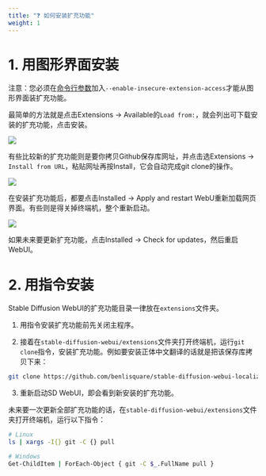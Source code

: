 ```yaml
---
title: "❓ 如何安装扩充功能"
weight: 1
---
```



# 1. 用图形界面安装

注意：您必须在[命令行参数](../installation/command-line-arguments-and-settings/)加入`--enable-insecure-extension-access`才能从图形界面装扩充功能。

最简单的方法就是点击Extensions → Available的`Load from:`，就会列出可下载安装的扩充功能，点击安装。

![](../../../images/how-to-install-extensions-1.webp)

有些比较新的扩充功能则是要你拷贝Github保存库网址，并点击选Extensions → `Install from URL`，粘贴网址再按Install，它会自动完成git clone的操作。

![](../../../images/how-to-install-extensions-2.webp)

在安装扩充功能后，都要点击Installed → Apply and restart WebU重新加载网页界面。有些则是得关掉终端机，整个重新启动。

![](../../../images/how-to-install-extensions-3.webp)

如果未来要更新扩充功能，点击Installed → Check for updates，然后重启WebUI。


# 2. 用指令安装

Stable Diffusion WebUI的扩充功能目录一律放在`extensions`文件夹。

1. 用指令安装扩充功能前先关闭主程序。

2. 接着在`stable-diffusion-webui/extensions`文件夹打开终端机，运行`git clone`指令，安装扩充功能。例如要安装正体中文翻译的话就是把该保存库拷贝下来：
```bash
git clone https://github.com/benlisquare/stable-diffusion-webui-localization-zh_TW.git
```

3. 重新启动SD WebUI，即会看到新安装的扩充功能。

未来要一次更新全部扩充功能的话，在`stable-diffusion-webui/extensions`文件夹打开终端机，运行以下指令：
```bash
# Linux
ls | xargs -I{} git -C {} pull

# Windows
Get-ChildItem | ForEach-Object { git -C $_.FullName pull }
```
